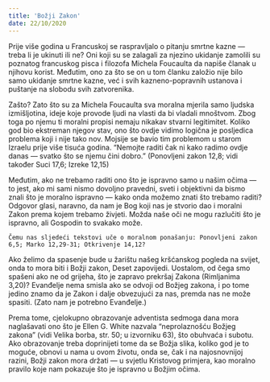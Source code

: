 ```yaml
---
title: 'Božji Zakon'
date: 22/10/2020
---
```


Prije više godina u Francuskoj se raspravljalo o pitanju smrtne kazne — treba li je ukinuti ili ne? Oni koji su se zalagali za njezino ukidanje zamolili su poznatog francuskog pisca i filozofa Michela Foucaulta da napiše članak u njihovu korist. Međutim, ono za što se on u tom članku založio nije bilo samo ukidanje smrtne kazne, već i svih kazneno-popravnih ustanova i puštanje na slobodu svih zatvorenika.

Zašto? Zato što su za Michela Foucaulta sva moralna mjerila samo ljudska izmišljotina, ideje koje provode ljudi na vlasti da bi vladali mnoštvom. Zbog toga po njemu ti moralni propisi nemaju nikakav stvarni legitimitet. Koliko god bio ekstreman njegov stav, ono što ovdje vidimo logična je posljedica problema koji i nije tako nov. Mojsije se bavio tim problemom u starom Izraelu prije više tisuća godina. “Nemojte raditi čak ni kako radimo ovdje danas — svatko što se njemu čini dobro.” (Ponovljeni zakon 12,8; vidi također Suci 17,6; Izreke 12,15)

Međutim, ako ne trebamo raditi ono što je ispravno samo u našim očima — to jest, ako mi sami nismo dovoljno pravedni, sveti i objektivni da bismo znali što je moralno ispravno — kako onda možemo znati što trebamo raditi? Odgovor glasi, naravno, da nam je Bog koji nas je stvorio dao i moralni Zakon prema kojem trebamo živjeti. Možda naše oči ne mogu razlučiti što je ispravno, ali Gospodin to svakako može.

`Čemu nas sljedeći tekstovi uče o moralnom ponašanju: Ponovljeni zakon 6,5; Marko 12,29-31; Otkrivenje 14,12?`

Ako želimo da spasenje bude u žarištu našeg kršćanskog pogleda na svijet, onda to mora biti i Božji zakon, Deset zapovijedi. Uostalom, od čega smo spašeni ako ne od grijeha, što je zapravo prekršaj Zakona (Rimljanima 3,20)? Evanđelje nema smisla ako se odvoji od Božjeg zakona, i po tome jedino znamo da je Zakon i dalje obvezujući za nas, premda nas ne može spasiti. (Zato nam je potrebno Evanđelje.)

Prema tome, cjelokupno obrazovanje adventista sedmoga dana mora naglašavati ono što je Ellen G. White nazvala “neprolaznošću Božjeg zakona” (vidi Velika borba, str. 50; u izvorniku 63), što obuhvaća i subotu. Ako obrazovanje treba doprinijeti tome da se Božja slika, koliko god je to moguće, obnovi u nama u ovom životu, onda se, čak i na najosnovnijoj razini, Božji zakon mora držati — u svjetlu Kristovog primjera, kao moralno pravilo koje nam pokazuje što je ispravno u Božjim očima.